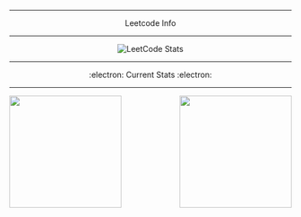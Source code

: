 <div align="center">
  <hr>
  <p>Leetcode Info</p>
  <hr>
  <img src="https://leetcard.jacoblin.cool/Vishal?theme=dark" alt="LeetCode Stats">
</div
  
<div align="center">
  <hr>
  <p align="center">:electron: Current Stats :electron:</p>
  <hr>
<div>


<a href="https://github.com/Hushcoder/convoychat">
  <img height=200 align="left" src="https://github-readme-stats.vercel.app/api/top-langs/?username=hushcoder&layout=compact&theme=transparent&langs_count=8&card_width=320" />
</a>
<a href="https://github.com/Hushcoder/github-readme-stats">
  <img height=200 align="right" src="https://github-readme-stats.vercel.app/api?username=Hushcoder&show_icons=true&theme=transparent" />
</a>



